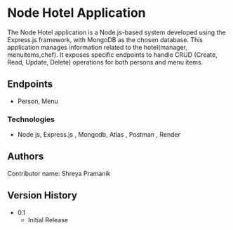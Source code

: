 # Node Hotel Application

The Node Hotel application is a Node.js-based system developed using the Express.js framework, with MongoDB as the chosen database. This application manages information related to the hotel(manager, menuitems,chef). It exposes specific endpoints to handle CRUD (Create, Read, Update, Delete) operations for both persons and menu items.


## Endpoints
* Person, Menu

### Technologies

* Node js, Express.js , Mongodb, Atlas , Postman , Render

## Authors

Contributor name: Shreya Pramanik 

## Version History

* 0.1
    * Initial Release
